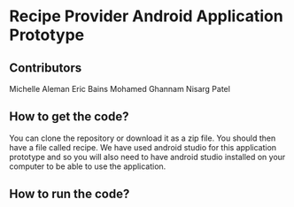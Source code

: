 Recipe Provider Android Application Prototype
==========
Contributors
-----------
Michelle Aleman
Eric Bains
Mohamed Ghannam
Nisarg Patel

How to get the code?
-----------
You can clone the repository or download it as a zip file. You should then have a file called recipe. We have used android studio for this application prototype and so you will also need to have android studio installed on your computer to be able to use the application. 

How to run the code?
-----------